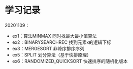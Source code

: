 # 学习记录

20201109：

* ex1：算法MINMAX 同时找最大最小值算法
* ex2：BINARYSEARCHREC 找到元素x的逻辑下标
* ex3：MERGESORT 非降序排序序列
* ex5：SPLIT 划分算法（基于快排原理）
* ex6：RANDOMIZED_QUICKSORT 快速排序的随机化版本